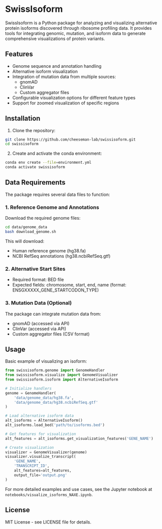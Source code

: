 # SwissIsoform

SwissIsoform is a Python package for analyzing and visualizing alternative protein isoforms discovered through ribosome profiling data. It provides tools for integrating genomic, mutation, and isoform data to generate comprehensive visualizations of protein variants.

## Features

- Genome sequence and annotation handling
- Alternative isoform visualization
- Integration of mutation data from multiple sources:
  - gnomAD
  - ClinVar
  - Custom aggregator files
- Configurable visualization options for different feature types
- Support for zoomed visualization of specific regions

## Installation

1. Clone the repository:
```bash
git clone https://github.com/cheeseman-lab/swissisoform.git
cd swissisoform
```

2. Create and activate the conda environment:
```bash
conda env create --file=environment.yml
conda activate swissisoform
```

## Data Requirements

The package requires several data files to function:

### 1. Reference Genome and Annotations

Download the required genome files:
```bash
cd data/genome_data
bash download_genome.sh
```

This will download:
- Human reference genome (hg38.fa)
- NCBI RefSeq annotations (hg38.ncbiRefSeq.gtf)

### 2. Alternative Start Sites

- Required format: BED file
- Expected fields: chromosome, start, end, name (format: ENSGXXXXX_GENE_STARTCODON_TYPE)

### 3. Mutation Data (Optional)

The package can integrate mutation data from:
- gnomAD (accessed via API)
- ClinVar (accessed via API)
- Custom aggregator files (CSV format)

## Usage

Basic example of visualizing an isoform:

```python
from swissisoform.genome import GenomeHandler
from swissisoform.visualize import GenomeVisualizer
from swissisoform.isoform import AlternativeIsoform

# Initialize handlers
genome = GenomeHandler(
    'data/genome_data/hg38.fa',
    'data/genome_data/hg38.ncbiRefSeq.gtf'
)

# Load alternative isoform data
alt_isoforms = AlternativeIsoform()
alt_isoforms.load_bed('path/to/isoforms.bed')

# Get features for visualization
alt_features = alt_isoforms.get_visualization_features('GENE_NAME')

# Create visualization
visualizer = GenomeVisualizer(genome)
visualizer.visualize_transcript(
    'GENE_NAME', 
    'TRANSCRIPT_ID',
    alt_features=alt_features,
    output_file='output.png'
)
```

For more detailed examples and use cases, see the Jupyter notebook at `notebooks/visualize_isoforms_NAXE.ipynb`.

## License

MIT License - see LICENSE file for details.


